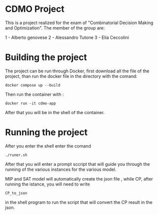 # CDMO Project

This is a project realized for the exam of "Combinatorial Decision Making and Optimization".
The member of the group are:

1 - Alberto genovese
2 - Alessandro Tutone
3 - Elia Ceccolini

# Building the project

The project can be run through Docker, first download all the file of the project, than run the docker file in the directory with the comand:

```
docker compose up --build
```

Then run the container with :
```
docker run -it cdmo-app
```

After that you will be in the shell of the container.

# Running the project

After you enter the shell enter the comand

```
./runer.sh
```

After that you will enter a prompt sccript that will guide you through the running of the various instances for the various model.

MIP and SAT model will automatically create the json file , while CP, after running the istance, you will need to write

```
CP_to_json
```

in the shell program to run the script that will convert the CP result in the json.
